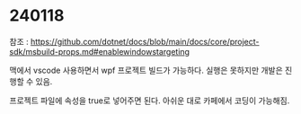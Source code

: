 # 240118

참조 : https://github.com/dotnet/docs/blob/main/docs/core/project-sdk/msbuild-props.md#enablewindowstargeting

맥에서 vscode 사용하면서 wpf 프로젝트 빌드가 가능하다. 실행은 못하지만 개발은 진행할 수 있음. 

프로젝트 파일에 <EnableWindowsTargeting> 속성을 true로 넣어주면 된다. 아쉬운 대로 카페에서 코딩이 가능해짐.